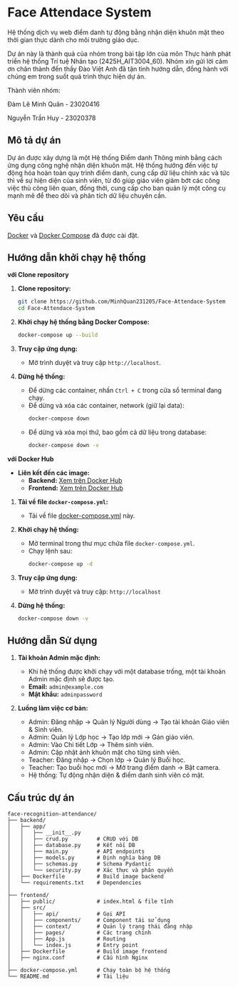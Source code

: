 # Face Attendace System

Hệ thống dịch vụ web điểm danh tự động bằng nhận diện khuôn mặt theo thời gian thực dành cho môi trường giáo dục.

Dự án này là thành quả của nhóm trong bài tập lớn của môn Thực hành phát triển hệ thống Trí tuệ Nhân tạo (2425H_AIT3004_60). Nhóm xin gửi lời cảm ơn chân thành đến thầy Đào Việt Anh đã tận tình hướng dẫn, đồng hành với chúng em trong suốt quá trình thực hiện dự án.

Thành viên nhóm:

Đàm Lê Minh Quân - 23020416

Nguyễn Trần Huy - 23020378

## Mô tả dự án

Dự án được xây dựng là một Hệ thống Điểm danh Thông minh bằng cách ứng dụng công nghệ nhận diện khuôn mặt. Hệ thống hướng đến việc tự động hóa hoàn toàn quy trình điểm danh, cung cấp dữ liệu chính xác và tức thì về sự hiện diện của sinh viên, từ đó giúp giáo viên giảm bớt các công việc thủ công liên quan, đồng thời, cung cấp cho ban quản lý một công cụ mạnh mẽ để theo dõi và phân tích dữ liệu chuyên cần.

## Yêu cầu
[Docker](https://www.docker.com/get-started) và [Docker Compose](https://docs.docker.com/compose/install/) đã được cài đặt.

## Hướng dẫn khởi chạy hệ thống 

**với Clone repository**

1.  **Clone repository:**
    ```bash
    git clone https://github.com/MinhQuan231205/Face-Attendace-System
    cd Face-Attendace-System
    ```

2.  **Khởi chạy hệ thống bằng Docker Compose:**
    ```bash
    docker-compose up --build
    ```

3.  **Truy cập ứng dụng:**
    - Mở trình duyệt và truy cập `http://localhost`.

4.  **Dừng hệ thống:**
    - Để dừng các container, nhấn `Ctrl + C` trong cửa sổ terminal đang chạy.
    - Để dừng và xóa các container, network (giữ lại data):
      ```bash
      docker-compose down
      ```
    - Để dừng và xóa mọi thứ, bao gồm cả dữ liệu trong database:
      ```bash
      docker-compose down -v
      ```

**với Docker Hub**

- **Liên kết đến các image:** 
    - **Backend:** [Xem trên Docker Hub](https://hub.docker.com/r/minhquan2312/face-attendance-system-backend)
    - **Frontend:** [Xem trên Docker Hub](https://hub.docker.com/r/minhquan2312/face-attendance-system-frontend)

1.  **Tải về file `docker-compose.yml`:**
    - Tải về file [docker-compose.yml](./dockerhub/docker-compose.yml) này.

3.  **Khởi chạy hệ thống:**
    - Mở terminal trong thư mục chứa file `docker-compose.yml`.
    - Chạy lệnh sau:
      ```bash
      docker-compose up -d
      ```

4.  **Truy cập ứng dụng:**
    - Mở trình duyệt và truy cập: `http://localhost`

5.  **Dừng hệ thống:**
    ```bash
    docker-compose down -v
    ```

## Hướng dẫn Sử dụng

1.  **Tài khoản Admin mặc định:**
    - Khi hệ thống được khởi chạy với một database trống, một tài khoản Admin mặc định sẽ được tạo.
    - **Email:** `admin@example.com`
    - **Mật khẩu:** `adminpassword`

2.  **Luồng làm việc cơ bản:**
    - Admin: Đăng nhập → Quản lý Người dùng → Tạo tài khoản Giáo viên & Sinh viên.
    - Admin: Quản lý Lớp học → Tạo lớp mới → Gán giáo viên.
    - Admin: Vào Chi tiết Lớp → Thêm sinh viên.
    - Admin: Cập nhật ảnh khuôn mặt cho từng sinh viên.
    - Teacher: Đăng nhập → Chọn lớp → Quản lý Buổi học.
    - Teacher: Tạo buổi học mới → Mở trang điểm danh → Bật camera.
    - Hệ thống: Tự động nhận diện & điểm danh sinh viên có mặt.

## Cấu trúc dự án

```
face-recognition-attendance/
├── backend/
│   ├── app/               
│   │   ├── __init__.py
│   │   ├── crud.py         # CRUD với DB
│   │   ├── database.py     # Kết nối DB
│   │   ├── main.py         # API endpoints
│   │   ├── models.py       # Định nghĩa bảng DB
│   │   ├── schemas.py      # Schema Pydantic
│   │   └── security.py     # Xác thực và phân quyền
│   ├── Dockerfile          # Build image backend
│   └── requirements.txt    # Dependencies
│
├── frontend/
│   ├── public/             # index.html & file tĩnh
│   ├── src/                
│   │   ├── api/            # Gọi API 
│   │   ├── components/     # Component tái sử dụng
│   │   ├── context/        # Quản lý trạng thái đăng nhập
│   │   ├── pages/          # Các trang chính
│   │   ├── App.js          # Routing
│   │   └── index.js        # Entry point
│   ├── Dockerfile          # Build image frontend
│   ├── nginx.conf          # Cấu hình Nginx
│
├── docker-compose.yml      # Chạy toàn bộ hệ thống
└── README.md               # Tài liệu
```
